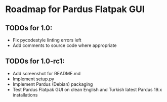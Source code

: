 # Roadmap for Pardus Flatpak GUI

## TODOs for 1.0:
* Fix pycodestyle linting errors left
* Add comments to source code where appropriate

## TODOs for 1.0-rc1:
* Add screenshot for README.md
* Implement setup.py
* Implement Pardus (Debian) packaging
* Test Pardus Flatpak GUI on clean English and Turkish latest Pardus 19.x installations
